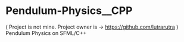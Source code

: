 # Pendulum-Physics__CPP
( Project is not mine. Project owner is -> https://github.com/lutrarutra ) Pendulum Physics on SFML/C++
